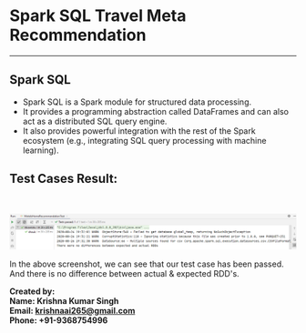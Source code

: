 # Spark SQL Travel Meta Recommendation
-----------------------

## Spark SQL

* Spark SQL is a Spark module for structured data processing. 
* It provides a programming abstraction called DataFrames and can also act as a distributed SQL query engine.
* It also provides powerful integration with the rest of the Spark ecosystem (e.g., integrating SQL query processing with machine learning).

## Test Cases Result:
<br/>

<img src="screenshots/test_passed.png"> <br/>
 
In the above screenshot, we can see that our test case has been passed. And there is no difference between actual & expected RDD's.<br/>

**Created by:** <br/>
**Name: Krishna Kumar Singh** <br/>
**Email: krishnaai265@gmail.com** <br/>
**Phone: +91-9368754996** 
